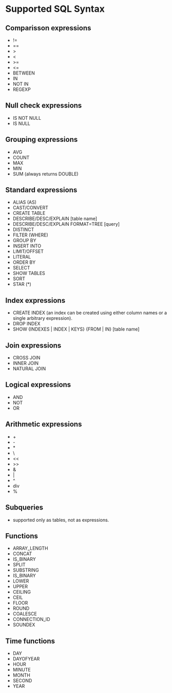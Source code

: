 # Supported SQL Syntax

## Comparisson expressions
- !=
- ==
- \>
- <
- \>=
- <=
- BETWEEN
- IN
- NOT IN
- REGEXP

## Null check expressions
- IS NOT NULL
- IS NULL

## Grouping expressions
- AVG
- COUNT
- MAX
- MIN
- SUM (always returns DOUBLE)

## Standard expressions
- ALIAS (AS)
- CAST/CONVERT
- CREATE TABLE
- DESCRIBE/DESC/EXPLAIN [table name]
- DESCRIBE/DESC/EXPLAIN FORMAT=TREE [query]
- DISTINCT
- FILTER (WHERE)
- GROUP BY
- INSERT INTO
- LIMIT/OFFSET
- LITERAL
- ORDER BY
- SELECT
- SHOW TABLES
- SORT
- STAR (*)

## Index expressions
- CREATE INDEX (an index can be created using either column names or a single arbitrary expression).
- DROP INDEX
- SHOW {INDEXES | INDEX | KEYS} {FROM | IN} [table name]

## Join expressions
- CROSS JOIN
- INNER JOIN
- NATURAL JOIN

## Logical expressions
- AND
- NOT
- OR

## Arithmetic expressions
- \+
- \-
- \*
- \\
- <<
- \>>
- &
- \|
- ^
- div
- %

## Subqueries
- supported only as tables, not as expressions.

## Functions
- ARRAY_LENGTH
- CONCAT
- IS_BINARY
- SPLIT
- SUBSTRING
- IS_BINARY
- LOWER
- UPPER
- CEILING
- CEIL
- FLOOR
- ROUND
- COALESCE
- CONNECTION_ID
- SOUNDEX

## Time functions
- DAY
- DAYOFYEAR
- HOUR
- MINUTE
- MONTH
- SECOND
- YEAR
